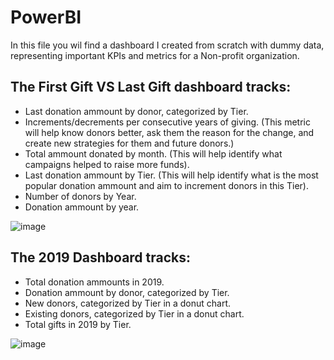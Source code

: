 # PowerBI

In this file you wil find a dashboard I created from scratch with dummy data, representing important KPIs and metrics for a Non-profit organization. 

## The First Gift VS Last Gift dashboard tracks:
- Last donation ammount by donor, categorized by Tier.
- Increments/decrements per consecutive years of giving. (This metric will help know donors better, ask them the reason for the change, and create new strategies for them and future donors.)
- Total ammount donated by month. (This will help identify what campaigns helped to raise more funds).
- Last donation ammount by Tier. (This will help identify what is the most popular donation ammount and aim to increment donors in this Tier). 
- Number of donors by Year.
- Donation ammount by year.



![image](https://user-images.githubusercontent.com/84350992/125730507-d1ac1dd2-66a6-4286-bc9f-60c3b8f481ec.png)



## The 2019 Dashboard tracks:
- Total donation ammounts in 2019.
- Donation ammount by donor, categorized by Tier.
- New donors, categorized by Tier in a donut chart.
- Existing donors, categorized by Tier in a donut chart.
- Total gifts in 2019 by Tier.


![image](https://user-images.githubusercontent.com/84350992/125730662-ac15dbb2-74ad-459f-9ae5-0c15ab938715.png)




